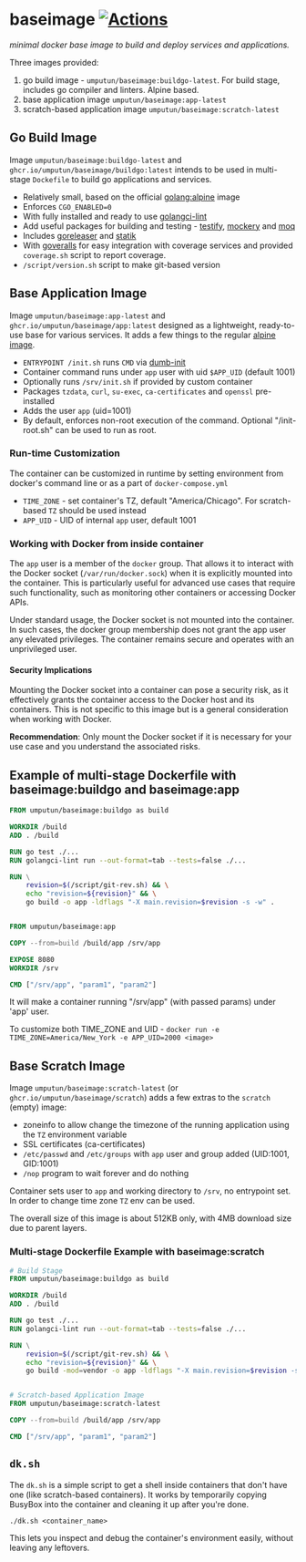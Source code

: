 # baseimage [![Actions](https://github.com/umputun/baseimage/workflows/build/badge.svg)](https://github.com/umputun/baseimage/actions)

_minimal docker base image to build and deploy services and applications._

Three images provided:

1. go build image - `umputun/baseimage:buildgo-latest`. For build stage, includes go compiler and linters. Alpine based.
2. base application image `umputun/baseimage:app-latest`
3. scratch-based application image `umputun/baseimage:scratch-latest`

## Go Build Image

Image `umputun/baseimage:buildgo-latest` and `ghcr.io/umputun/baseimage/buildgo:latest` intends to be used in multi-stage `Dockefile` to build go applications and services.

* Relatively small, based on the official [golang:alpine](https://hub.docker.com/_/golang/) image
* Enforces `CGO_ENABLED=0`
* With fully installed and ready to use [golangci-lint](https://github.com/golangci/golangci-lint)
* Add useful packages for building and testing - [testify](https://github.com/stretchr/testify), [mockery](https://github.com/vektra/mockery) and [moq](https://github.com/matryer/moq)
* Includes [goreleaser](https://github.com/goreleaser/) and [statik](https://github.com/rakyll/statik)
* With [goveralls](https://github.com/mattn/goveralls) for easy integration with coverage services and provided `coverage.sh` script to report coverage.
* `/script/version.sh` script to make git-based version

## Base Application Image

Image `umputun/baseimage:app-latest` and `ghcr.io/umputun/baseimage/app:latest` designed as a lightweight, ready-to-use base for various services. It adds a few things to the regular [alpine image](https://hub.docker.com/_/alpine/).

* `ENTRYPOINT /init.sh` runs `CMD` via [dumb-init](https://github.com/Yelp/dumb-init/)
* Container command runs under `app` user with uid `$APP_UID` (default 1001)
* Optionally runs `/srv/init.sh` if provided by custom container
* Packages `tzdata`, `curl`, `su-exec`, `ca-certificates` and `openssl` pre-installed
* Adds the user `app` (uid=1001)
* By default, enforces non-root execution of the command. Optional "/init-root.sh" can be used to run as root.

### Run-time Customization

The container can be customized in runtime by setting environment from docker's command line or as a part of `docker-compose.yml`

- `TIME_ZONE` - set container's TZ, default "America/Chicago". For scratch-based `TZ` should be used instead
- `APP_UID` - UID of internal `app` user, default 1001

### Working with Docker from inside container

The `app` user is a member of the `docker` group. That allows it to interact with the Docker socket (`/var/run/docker.sock`) when it is explicitly mounted into the container. This is particularly useful for advanced use cases that require such functionality, such as monitoring other containers or accessing Docker APIs.

Under standard usage, the Docker socket is not mounted into the container. In such cases, the docker group membership does not grant the app user any elevated privileges. The container remains secure and operates with an unprivileged user.

#### Security Implications

Mounting the Docker socket into a container can pose a security risk, as it effectively grants the container access to the Docker host and its containers. This is not specific to this image but is a general consideration when working with Docker.

**Recommendation**: Only mount the Docker socket if it is necessary for your use case and you understand the associated risks.

## Example of multi-stage Dockerfile with baseimage:buildgo and baseimage:app

```dockerfile
FROM umputun/baseimage:buildgo as build

WORKDIR /build
ADD . /build

RUN go test ./...
RUN golangci-lint run --out-format=tab --tests=false ./...

RUN \
    revision=$(/script/git-rev.sh) && \
    echo "revision=${revision}" && \
    go build -o app -ldflags "-X main.revision=$revision -s -w" .


FROM umputun/baseimage:app

COPY --from=build /build/app /srv/app

EXPOSE 8080
WORKDIR /srv

CMD ["/srv/app", "param1", "param2"]
```

It will make a container running "/srv/app" (with passed params) under 'app' user.

To customize both TIME_ZONE and UID - `docker run -e TIME_ZONE=America/New_York -e APP_UID=2000 <image>`

## Base Scratch Image

Image `umputun/baseimage:scratch-latest` (or `ghcr.io/umputun/baseimage/scratch`) adds a few extras to the `scratch` (empty) image:

- zoneinfo to allow change the timezone of the running application using the `TZ` environment variable
- SSL certificates (ca-certificates)
- `/etc/passwd` and `/etc/groups` with `app` user and group added (UID:1001, GID:1001)
- `/nop` program to wait forever and do nothing

Container sets user to `app` and working directory to `/srv`, no entrypoint set. In order to change time zone `TZ` env can be used.

The overall size of this image is about 512KB only, with 4MB download size due to parent layers.

### Multi-stage Dockerfile Example with baseimage:scratch

```dockerfile
# Build Stage
FROM umputun/baseimage:buildgo as build

WORKDIR /build
ADD . /build

RUN go test ./...
RUN golangci-lint run --out-format=tab --tests=false ./...

RUN \
    revision=$(/script/git-rev.sh) && \
    echo "revision=${revision}" && \
    go build -mod=vendor -o app -ldflags "-X main.revision=$revision -s -w" .


# Scratch-based Application Image
FROM umputun/baseimage:scratch-latest

COPY --from=build /build/app /srv/app

CMD ["/srv/app", "param1", "param2"]
```

## `dk.sh`

The `dk.sh` is a simple script to get a shell inside containers that don't have one (like scratch-based containers). It works by temporarily copying BusyBox into the container and cleaning it up after you're done.

```
./dk.sh <container_name>
```

This lets you inspect and debug the container's environment easily, without leaving any leftovers.
